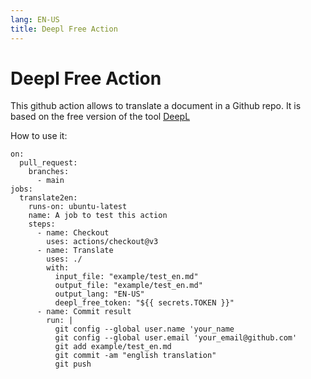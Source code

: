 ```yaml
---
lang: EN-US
title: Deepl Free Action
---
```


# Deepl Free Action

This github action allows to translate a document in a Github repo. It is based on the free version of the tool [DeepL](https://www.deepl.com/)

How to use it:

    on:
      pull_request:
        branches:
          - main
    jobs:
      translate2en:
        runs-on: ubuntu-latest
        name: A job to test this action
        steps:
          - name: Checkout
            uses: actions/checkout@v3
          - name: Translate
            uses: ./
            with:
              input_file: "example/test_en.md"
              output_file: "example/test_en.md"
              output_lang: "EN-US"
              deepl_free_token: "${{ secrets.TOKEN }}"
          - name: Commit result
            run: |
              git config --global user.name 'your_name
              git config --global user.email 'your_email@github.com'
              git add example/test_en.md
              git commit -am "english translation"
              git push
